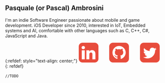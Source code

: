 ## Pasquale (or Pascal) Ambrosini

I'm an indie Software Engineer passionate about mobile and game development. 
iOS Developer since 2010, interested in IoT, Embedded systems and AI, comfortable with other languages such as C, C++, C#, JavaScript and Java.

{:refdef: style="text-align: center;"}
[![alt text](imgs/linkedin-icon.png)](https://www.linkedin.com/in/pasquale-ambrosini-77764531/)
&nbsp;
&nbsp;
&nbsp;
&nbsp;
[![alt text](imgs/github-icon.png)](https://github.com/pascalbros)
&nbsp;
&nbsp;
&nbsp;
&nbsp;
[![alt text](imgs/twitter-icon.png)](https://twitter.com/PascalAmbro)
{: refdef}

`//TODO`